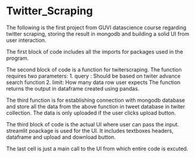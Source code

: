 # Twitter_Scraping
The following is the first project from GUVI datascience course regarding twitter scraping, storing the result in mongodb and building a solid UI from user interaction.

The first block of code includes all the imports for packages used in the program.

The second block of code is a function for twiterscraping. The function requires two parameters:
    1. query : Should be based on twiter advance search function
    2. limit: How many data row user expects
The function returns the output in dataframe created using pandas.

The third function is for establishing connection with mongodb database and store all the data from the above function in tweet database in twiter collection.
The data is only uploaded if the user clicks upload button.

The third block of code is the actual UI where user can pass the input. streamlit poackage is used for the UI.
It includes textboxes headers, dataframe and upload and download button.

The last cell is just a main call to the UI from which entire code is excuted.
